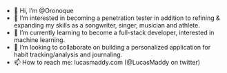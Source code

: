 - 👋 Hi, I’m @Oronoque
- 👀 I’m interested in becoming a penetration tester in addition to refining & expanding my skills as a songwriter, singer, musician and athlete.
- 🌱 I’m currently learning to become a full-stack developer, interested in machine learning.
- 💞️ I’m looking to collaborate on building a personalized application for habit tracking/analysis and journaling.
- 📫 How to reach me: lucasmaddy.com (@LucasMaddy on twitter)

<!---
Oronoque/Oronoque is a ✨ special ✨ repository because its `README.md` (this file) appears on your GitHub profile.
You can click the Preview link to take a look at your changes.
--->
